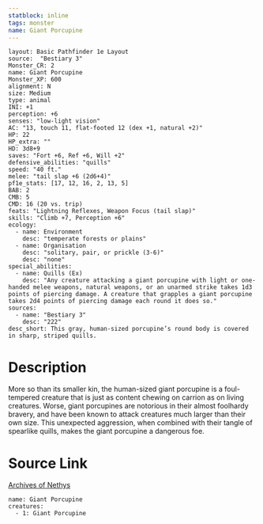 ```yaml
---
statblock: inline
tags: monster
name: Giant Porcupine
---
```

```statblock
layout: Basic Pathfinder 1e Layout
source:  "Bestiary 3"
Monster_CR: 2
name: Giant Porcupine
Monster_XP: 600
alignment: N
size: Medium
type: animal
INI: +1
perception: +6
senses: "low-light vision"
AC: "13, touch 11, flat-footed 12 (dex +1, natural +2)"
HP: 22
HP_extra: ""
HD: 3d8+9
saves: "Fort +6, Ref +6, Will +2"
defensive_abilities: "quills"
speed: "40 ft."
melee: "tail slap +6 (2d6+4)"
pf1e_stats: [17, 12, 16, 2, 13, 5]
BAB: 2
CMB: 5
CMD: 16 (20 vs. trip)
feats: "Lightning Reflexes, Weapon Focus (tail slap)"
skills: "Climb +7, Perception +6"
ecology:
  - name: Environment
    desc: "temperate forests or plains"
  - name: Organisation
    desc: "solitary, pair, or prickle (3-6)"
    desc: "none"
special_abilities:
  - name: Quills (Ex)
    desc: "Any creature attacking a giant porcupine with light or one-handed melee weapons, natural weapons, or an unarmed strike takes 1d3 points of piercing damage. A creature that grapples a giant porcupine takes 2d4 points of piercing damage each round it does so."
sources:
  - name: "Bestiary 3"
    desc: "222"
desc_short: This gray, human-sized porcupine’s round body is covered in sharp, striped quills.
```
# Description
More so than its smaller kin, the human-sized giant porcupine is a foul-tempered creature that is just as content chewing on carrion as on living creatures. Worse, giant porcupines are notorious in their almost foolhardy bravery, and have been known to attack creatures much larger than their own size. This unexpected aggression, when combined with their tangle of spearlike quills, makes the giant porcupine a dangerous foe.
# Source Link
[Archives of Nethys](https://aonprd.com/MonsterDisplay.aspx?ItemName=Giant%20Porcupine)
```encounter-table
name: Giant Porcupine
creatures:
  - 1: Giant Porcupine
```
